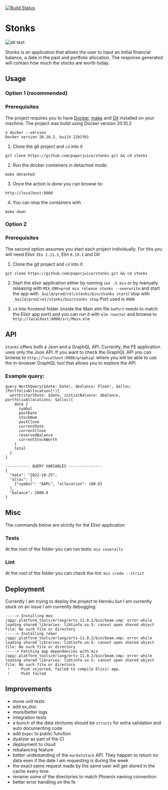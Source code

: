 [![Build Status](https://paperjuice.semaphoreci.com/badges/stonks/branches/master.svg)](https://paperjuice.semaphoreci.com/projects/stonks)

# Stonks
![alt text](https://compote.slate.com/images/926e5009-c10a-48fe-b90e-fa0760f82fcd.png?width=1200&rect=680x453&offset=0x30)

Stonks is an application that allows the user to input an initial financial balance, a date in the past and portfolio allocation.
The response generated will contain how much the stocks are worth today.

## Usage
### Option 1 (recommended)
### Prerequisites
The project requires you to have [Docker](https://www.docker.com/), [make](https://en.wikipedia.org/wiki/Make_(software)) and [Git](https://git-scm.com/book/en/v2/Getting-Started-The-Command-Line) installed on your machine.
The project was build using Docker version 20.10.2
```
λ docker --version
Docker version 20.10.2, build 2291f61
```

1. Clone the git project and `cd` into it
```
git clone https://github.com/paperjuice/stonks.git && cd stonks
```

2. Run the docker containers in detached mode:
```
make detached
```

3. Once the action is done you can browse to:
```
http://localhost:8080
```

4. You can stop the containers with
```
make down
```

### Option 2
### Prerequisites
The second option assumes you start each project individually. For this you will need Elixir `IEx 1.11.3`, Elm `0.19.1` and Git

1. Clone the git project and `cd` into it
```
git clone https://github.com/paperjuice/stonks.git && cd stonks
```

2. Start the elixir application either by running `iex -S mix` or by manually releasing with `MIX_ENV=prod mix release stonks --overwrite` and start the app with `_build/prod/rel/stonks/bin/stonks start`/ stop with `_build/prod/rel/stonks/bin/stonks stop`
Port used is `9900`

3. `cd` into frontend folder (inside the Main.elm file `bePort` needs to match the Elixir app port) and you can run it with `elm reactor` and browse to `http://localhost:8000/src/Main.elm`

## API
`Stonks` offers both a Json and a GraphQL API.
Currently, the FE application uses only the Json API.
If you want to check the GraphQL API you can browse to `http://localhost:9900/graphiql` where you will be able to use the in-browser GraphQL tool that allows you to explore the API.

### Example query:
```
query WorthQuery($date: Date!, $balance: Float!, $alloc: [PortfolioAllocation]!){
  worth(startDate: $date, initialBalance: $balance, portfolioAllocations: $alloc){
    data {
      symbol
      pastDate
      stockNum
      pastClose
      currentDate
      currentClose
      reservedBalance
      currentStockWorth
    }
    total
  }
}

----------- QUERY VARIABLES ---------------
{
  "date": "2022-10-25",
  "alloc": [
    {"symbol": "AAPL", "allocation": 100.0}
  ],
  "balance": 2000.0
}
```

## Misc
The commands below are strictly for the Elixir application
### Tests
At the root of the folder you can run tests: `mix coveralls`

### Lint
At the root of the folder you can check the lint: `mix credo --strict`

## Deployment
Currently I am trying to deploy the project to Heroku but I am currently stuck on an issue I am currently debugging:
```
-----> Installing Hex
/app/.platform_tools/erlang/erts-11.0.2/bin/beam.smp: error while loading shared libraries: libtinfo.so.5: cannot open shared object file: No such file or directory
-----> Installing rebar
/app/.platform_tools/erlang/erts-11.0.2/bin/beam.smp: error while loading shared libraries: libtinfo.so.5: cannot open shared object file: No such file or directory
-----> Fetching app dependencies with mix
/app/.platform_tools/erlang/erts-11.0.2/bin/beam.smp: error while loading shared libraries: libtinfo.so.5: cannot open shared object file: No such file or directory
 !     Push rejected, failed to compile Elixir app.
 !     Push failed
```

## Improvements
* move unit tests
* add ex_doc
* more/better logs
* integration tests
* a bunch of the data strctures should be `structs` for extra validation and auto documenting code
* add `@spec` to public function
* dyalizer as part of the CI
* deployment to cloud
* rebalancing feature
* better undestanding of the `marketstack` API. They happen to return no data even if the date I am requesting is during the week
* the exact same request made by the same user will get stored in the cache every time
* rename some of the directories to match Phoenix naming convention
* better error handling on the fe
